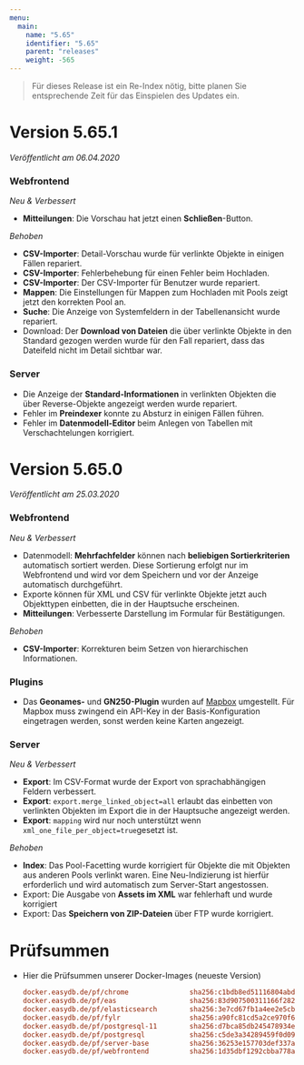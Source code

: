 ```yaml
---
menu:
  main:
    name: "5.65"
    identifier: "5.65"
    parent: "releases"
    weight: -565
---
```


> Für dieses Release ist ein Re-Index nötig, bitte planen Sie entsprechende Zeit für das Einspielen des Updates ein. 

# Version 5.65.1

*Veröffentlicht am 06.04.2020*

### Webfrontend

*Neu & Verbessert*

* **Mitteilungen**: Die Vorschau hat jetzt einen **Schließen**-Button. 

*Behoben*

* **CSV-Importer**: Detail-Vorschau wurde für verlinkte Objekte in einigen Fällen repariert.
* **CSV-Importer**: Fehlerbehebung für einen Fehler beim Hochladen.
* **CSV-Importer**: Der CSV-Importer für Benutzer wurde repariert.
* **Mappen**: Die Einstellungen für Mappen zum Hochladen mit Pools zeigt jetzt den korrekten Pool an.
* **Suche**: Die Anzeige von Systemfeldern in der Tabellenansicht wurde repariert.
* Download: Der **Download von Dateien** die über verlinkte Objekte in den Standard gezogen werden wurde für den Fall repariert, dass das Dateifeld nicht im Detail sichtbar war.

### Server

* Die Anzeige der **Standard-Informationen** in verlinkten Objekten die über Reverse-Objekte angezeigt werden wurde repariert.
* Fehler im **Preindexer** konnte zu Absturz in einigen Fällen führen.
* Fehler im **Datenmodell-Editor** beim Anlegen von Tabellen mit Verschachtelungen korrigiert.

# Version 5.65.0

*Veröffentlicht am 25.03.2020*

### Webfrontend

*Neu & Verbessert*

* Datenmodell: **Mehrfachfelder** können nach **beliebigen Sortierkriterien** automatisch sortiert werden. Diese Sortierung erfolgt nur im Webfrontend und wird vor dem Speichern und vor der Anzeige automatisch durchgeführt.
* Exporte können für XML und CSV für verlinkte Objekte jetzt auch Objekttypen einbetten, die in der Hauptsuche erscheinen.
* **Mitteilungen**: Verbesserte Darstellung im Formular für Bestätigungen.

*Behoben*

* **CSV-Importer**: Korrekturen beim Setzen von hierarchischen Informationen.

### Plugins

* Das **Geonames-** und **GN250-Plugin** wurden auf [Mapbox](https://www.mapbox.com/) umgestellt. Für Mapbox muss zwingend ein API-Key in der Basis-Konfiguration eingetragen werden, sonst werden keine Karten angezeigt.

### Server

*Neu & Verbessert*

* **Export**: Im CSV-Format wurde der Export von sprachabhängigen Feldern verbessert.
* **Export**: `export.merge_linked_object=all`  erlaubt das einbetten von verlinkten Objekten im Export die in der Hauptsuche angezeigt werden. 
* **Export**: `mapping` wird nur noch unterstützt wenn `xml_one_file_per_object=true`gesetzt ist.

*Behoben*

* **Index**: Das Pool-Facetting wurde korrigiert für Objekte die mit Objekten aus anderen Pools verlinkt waren. Eine Neu-Indizierung ist hierfür erforderlich und wird automatisch zum Server-Start angestossen.
* Export: Die Ausgabe von **Assets im XML** war fehlerhaft und wurde korrigiert
* Export: Das **Speichern von ZIP-Dateien** über FTP wurde korrigiert.

# Prüfsummen

* Hier die Prüfsummen unserer Docker-Images (neueste Version)

  ```ini
  docker.easydb.de/pf/chrome               sha256:c1bdb8ed51116804abd49cc25d9bc13be5bbfe43d4f8c834c7d45c9ab0b673b2
  docker.easydb.de/pf/eas                  sha256:83d907500311166f28201c29d2663900f5c5fb61fbba66f6ddb64ba77e2eefff
  docker.easydb.de/pf/elasticsearch        sha256:3e7cd67fb1a4ee2e5cb2e78d79ee38661a98e99bb824413f2bbaa4238af6c60e
  docker.easydb.de/pf/fylr                 sha256:a90fc81cd5a2ce970f6a4fe13e674ded87b22cea3703201db6bdc0f42b95a81d
  docker.easydb.de/pf/postgresql-11        sha256:d7bca85db245478934ef3f8ccaaf3c13fcd6e7ff26728e344f70b0370c9d051b
  docker.easydb.de/pf/postgresql           sha256:c5de3a34289459f0d098bc64e36cb3308eaebbccab563ff5efb0667b8b539c0f
  docker.easydb.de/pf/server-base          sha256:36253e157703def337a6ea2e53671d414f7de071b449e3d28bb3dfcabbe85c13
  docker.easydb.de/pf/webfrontend          sha256:1d35dbf1292cbba778aa913e431e60d4326be90cf0a82d2133fe347a2896a0a5
  ```

